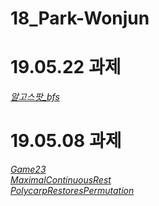 # 18_Park-Wonjun

# 19.05.22 과제
<em><a href="https://github.com/Aaaaiiiiiee/AlgorithmPractice/blob/master/2019.05.15/%EC%95%8C%EA%B3%A0%EC%8A%A4%ED%8C%9F_bfs.cpp">알고스팟_bfs</a></em></br>

# 19.05.08 과제
<em><a href="https://github.com/Aaaaiiiiiee/AlgorithmPractice/blob/master/2019.05.08/Game23_correct.cpp">Game23</a></em></br>
<em><a href="https://github.com/Aaaaiiiiiee/AlgorithmPractice/blob/master/2019.05.08/MaximalContinuousRest.cpp">MaximalContinuousRest</a></em></br>
<em><a href="https://github.com/Aaaaiiiiiee/AlgorithmPractice/blob/master/2019.05.08/PolycarpRestoresPermutation.cpp">PolycarpRestoresPermutation</a></em></br>
